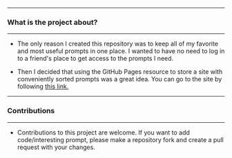 ----
### What is the project about?
---

- The only reason I created this repository was to keep all of my favorite and most useful prompts in one place. I wanted to have no need to log in to a friend's place to get access to the prompts I need. 

- Then I decided that using the GitHub Pages resource to store a site with conveniently sorted prompts was a great idea. You can go to the site by following <a target="_blank" href="https://pink-doublethink.github.io/lovely-prompts/" rel="nofollow">this link.</a>


----
### Contributions
----

- Contributions to this project are welcome. If you want to add code/interesting prompt, please make a repository fork and create a pull request with your changes.

